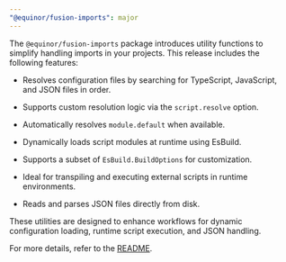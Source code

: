 ```yaml
---
"@equinor/fusion-imports": major
---
```


The `@equinor/fusion-imports` package introduces utility functions to simplify handling imports in your projects. This release includes the following features:

- Resolves configuration files by searching for TypeScript, JavaScript, and JSON files in order.
- Supports custom resolution logic via the `script.resolve` option.
- Automatically resolves `module.default` when available.

- Dynamically loads script modules at runtime using EsBuild.
- Supports a subset of `EsBuild.BuildOptions` for customization.
- Ideal for transpiling and executing external scripts in runtime environments.

- Reads and parses JSON files directly from disk.

These utilities are designed to enhance workflows for dynamic configuration loading, runtime script execution, and JSON handling.

For more details, refer to the [README](./README.md).

